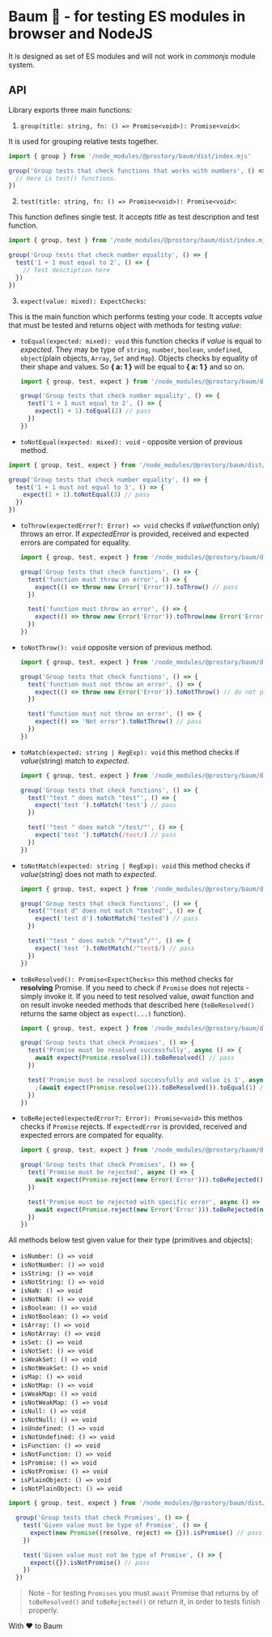 # Baum 🌴 - for testing ES modules in browser and NodeJS

It is designed as set of ES modules and will not work in *commonjs* module system.

## API

Library exports three main functions:

1. `group(title: string, fn: () => Promise<void>): Promise<void>`:

It is used for grouping relative tests together.

```javascript
import { group } from '/node_modules/@prostory/baum/dist/index.mjs'

group('Group tests that check functions that works with numbers', () => {
  // Here is test() functions.
})
```

2. `test(title: string, fn: () => Promise<void>): Promise<void>`:

This function defines single test. It accepts *title* as test description and test function.

```javascript
import { group, test } from '/node_modules/@prostory/baum/dist/index.mjs'

group('Group tests that check number equality', () => {
  test('1 + 1 must equal to 2', () => {
    // Test desctiption here
  })
})
```

3. `expect(value: mixed): ExpectChecks`:

This is the main function which performs testing your code. It accepts *value* that must be tested and returns object with methods for testing *value*:

  - `toEqual(expected: mixed): void`
    this function checks if *value* is equal to *expected*. They may be type of `string`, `number`, `boolean`, `undefined`, `object`(plain objects, `Array`, `Set` and `Map`). Objects checks by equality of their shape and values. So **{ a: 1 }** will be equal to **{ a: 1 }** and so on.

    ```javascript
    import { group, test, expect } from '/node_modules/@prostory/baum/dist/index.mjs'

    group('Group tests that check number equality', () => {
      test('1 + 1 must equal to 2', () => {
        expect(1 + 1).toEqual(2) // pass
      })
    })
    ```

  - `toNotEqual(expected: mixed): void` - opposite version of previous method.

  ```javascript
  import { group, test, expect } from '/node_modules/@prostory/baum/dist/index.mjs'

  group('Group tests that check number equality', () => {
    test('1 + 1 must not equal to 3', () => {
      expect(1 + 1).toNotEqual(3) // pass
    })
  })
  ```

  - `toThrow(expectedError?: Error) => void`
    checks if *value*(function only) throws an error. If *expectedError* is provided, received and expected errors are compated for equality.

    ```javascript
    import { group, test, expect } from '/node_modules/@prostory/baum/dist/index.mjs'

    group('Group tests that check functions', () => {
      test('function must throw an error', () => {
        expect(() => throw new Error('Error')).toThrow() // pass
      })

      test('function must throw an error', () => {
        expect(() => throw new Error('Error')).toThrow(new Error('Error')) // pass
      })
    })
    ```

  - `toNotThrow(): void`
    opposite version of previous method.

    ```javascript
    import { group, test, expect } from '/node_modules/@prostory/baum/dist/index.mjs'

    group('Group tests that check functions', () => {
      test('function must not throw an error', () => {
        expect(() => throw new Error('Error')).toNotThrow() // do not pass
      })

      test('function must not throw an error', () => {
        expect(() => 'Not error').toNotThrow() // pass
      })
    })
    ```

  - `toMatch(expected: string | RegExp): void`
    this method checks if *value*(string) match to *expected*.

    ```javascript
    import { group, test, expect } from '/node_modules/@prostory/baum/dist/index.mjs'

    group('Group tests that check functions', () => {
      test('"test " does match "test"', () => {
        expect('test ').toMatch('test') // pass
      })

      test('"test " does match "/test/"', () => {
        expect('test ').toMatch(/test/) // pass
      })
    })
    ```

  - `toNotMatch(expected: string | RegExp): void`
    this method checks if *value*(string) does not math to *expected*.

    ```javascript
    import { group, test, expect } from '/node_modules/@prostory/baum/dist/index.mjs'

    group('Group tests that check functions', () => {
      test('"test d" does not match "tested"', () => {
        expect('test d').toNotMatch('tested') // pass
      })

      test('"test " does match "/^test^/"', () => {
        expect('test ').toNotMatch(/^test$/) // pass
      })
    })
    ```

  - `toBeResolved(): Promise<ExpectChecks>`
    this method checks for **resolving** Promise. If you need to check if `Promise` does not rejects - simply invoke it. If you need to test resolved value, *await* function and on result invoke needed methods that described here (`toBeResolved()` returns the same object as `expect(...)` function).

    ```javascript
    import { group, test, expect } from '/node_modules/@prostory/baum/dist/index.mjs'

    group('Group tests that check Promises', () => {
      test('Promise must be resolved successfully', async () => {
        await expect(Promise.resolve(1)).toBeResolved() // pass
      })

      test('Promise must be resolved successfully and value is 1', async () => {
        ;(await expect(Promise.resolve(1)).toBeResolved()).toEqual(1) // pass
      })
    })
    ```

  - `toBeRejected(expectedError?: Error): Promise<void>`
    this methos checks if `Promise` rejects. If `expectedError` is provided, received and expected errors are compated for equality.

    ```javascript
    import { group, test, expect } from '/node_modules/@prostory/baum/dist/index.mjs'

    group('Group tests that check Promises', () => {
      test('Promise must be rejected', async () => {
        await expect(Promise.reject(new Error('Error'))).toBeRejected() // pass
      })

      test('Promise must be rejected with specific error', async () => {
        await expect(Promise.reject(new Error('Error'))).toBeRejected(new Error('Error')) // pass
      })
    })
    ```

All methods below test given value for their type (primitives and objects):
  - `isNumber: () => void`
  - `isNotNumber: () => void`
  - `isString: () => void`
  - `isNotString: () => void`
  - `isNaN: () => void`
  - `isNotNaN: () => void`
  - `isBoolean: () => void`
  - `isNotBoolean: () => void`
  - `isArray: () => void`
  - `isNotArray: () => void`
  - `isSet: () => void`
  - `isNotSet: () => void`
  - `isWeakSet: () => void`
  - `isNotWeakSet: () => void`
  - `isMap: () => void`
  - `isNotMap: () => void`
  - `isWeakMap: () => void`
  - `isNotWeakMap: () => void`
  - `isNull: () => void`
  - `isNotNull: () => void`
  - `isUndefined: () => void`
  - `isNotUndefined: () => void`
  - `isFunction: () => void`
  - `isNotFunction: () => void`
  - `isPromise: () => void`
  - `isNotPromise: () => void`
  - `isPlainObject: () => void`
  - `isNotPlainObject: () => void`

  ```javascript
  import { group, test, expect } from '/node_modules/@prostory/baum/dist/index.mjs'

    group('Group tests that check Promises', () => {
      test('Given value must be type of Promise', () => {
        expect(new Promise((resolve, reject) => {})).isPromise() // pass
      })

      test('Given value must not be type of Promise', () => {
        expect({}).isNotPromise() // pass
      })
    })
  ```

> Note - for testing `Promises` you must `await` Promise that returns by of `toBeResolved()` and `toBeRejected()` or return it, in order to tests finish properly.

With ❤️ to Baum